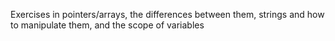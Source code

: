 Exercises in pointers/arrays, the differences between them, strings and how to manipulate them, and the scope of variables
